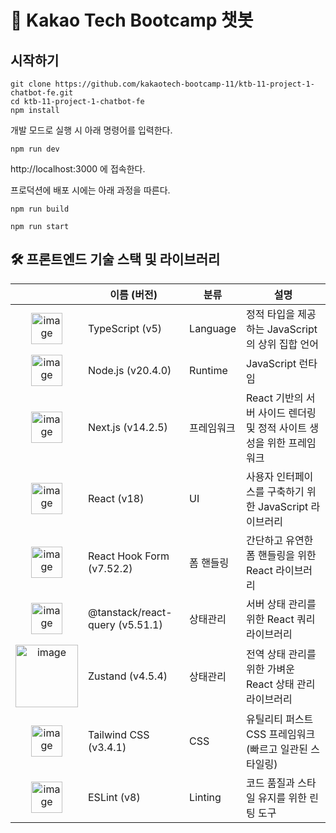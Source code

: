 # 🤖 Kakao Tech Bootcamp 챗봇

## 시작하기

```
git clone https://github.com/kakaotech-bootcamp-11/ktb-11-project-1-chatbot-fe.git
cd ktb-11-project-1-chatbot-fe
npm install
```



개발 모드로 실행 시 아래 명령어를 입력한다.

```
npm run dev
```

http://localhost:3000 에 접속한다.



프로덕션에 배포 시에는 아래 과정을 따른다.

```
npm run build
```

```
npm run start
```









## 🛠️ 프론트엔드 기술 스택 및 라이브러리

|                                                              | 이름 (버전)                     | 분류       | 설명                                                         |
| :----------------------------------------------------------: | ------------------------------- | ---------- | ------------------------------------------------------------ |
| <img src="https://github.com/user-attachments/assets/53fcedea-5109-4a7e-80b5-950c0e5cdbb9" alt="image" width="50"/> | TypeScript (v5)                 | Language   | 정적 타입을 제공하는 JavaScript의 상위 집합 언어             |
| <img src="https://github.com/user-attachments/assets/23fd8275-d3fe-44f1-806b-7eba72751976" alt="image" width="50"/> | Node.js (v20.4.0)               | Runtime    | JavaScript 런타임                                            |
| <img src="https://github.com/user-attachments/assets/c6b86869-8620-4d6b-b87b-3d31976c728e" alt="image" width="50"/> | Next.js (v14.2.5)               | 프레임워크 | React 기반의 서버 사이드 렌더링 및 정적 사이트 생성을 위한 프레임워크 |
| <img src="https://github.com/user-attachments/assets/f5e6552a-ad17-4daf-bad5-2b8ba8a1daaf" alt="image" width="50"/> | React (v18)                     | UI         | 사용자 인터페이스를 구축하기 위한 JavaScript 라이브러리      |
| <img src="https://github.com/user-attachments/assets/8a0e6f17-5aae-4d6e-b06f-9a1f1a8f5107" alt="image" width="50"/> | React Hook Form (v7.52.2)       | 폼 핸들링  | 간단하고 유연한 폼 핸들링을 위한 React 라이브러리            |
| <img src="https://github.com/user-attachments/assets/5b9d49f3-2c92-4b0c-8f73-8fb98367fe2b" alt="image" width="50"/> | @tanstack/react-query (v5.51.1) | 상태관리   | 서버 상태 관리를 위한 React 쿼리 라이브러리                  |
| <img src="https://github.com/user-attachments/assets/2efd7ad4-a66a-4735-b2cb-b2d0502e3cad" alt="image" width="100"/> | Zustand (v4.5.4)                | 상태관리   | 전역 상태 관리를 위한 가벼운 React 상태 관리 라이브러리      |
| <img src="https://github.com/user-attachments/assets/a0eaf592-81b3-466f-b984-f54c47d652d1" alt="image" width="50"/> | Tailwind CSS (v3.4.1)           | CSS        | 유틸리티 퍼스트 CSS 프레임워크(빠르고 일관된 스타일링)       |
| <img src="https://github.com/user-attachments/assets/178b00fe-0674-4c99-a8d0-322a70e29989" alt="image" width="50"/> | ESLint (v8)                     | Linting    | 코드 품질과 스타일 유지를 위한 린팅 도구                     |

